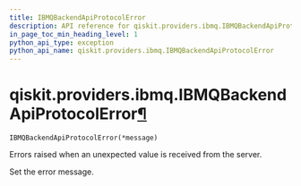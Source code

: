 ```yaml
---
title: IBMQBackendApiProtocolError
description: API reference for qiskit.providers.ibmq.IBMQBackendApiProtocolError
in_page_toc_min_heading_level: 1
python_api_type: exception
python_api_name: qiskit.providers.ibmq.IBMQBackendApiProtocolError
---
```


# qiskit.providers.ibmq.IBMQBackendApiProtocolError[¶](#qiskit-providers-ibmq-ibmqbackendapiprotocolerror "Permalink to this headline")

<span id="qiskit.providers.ibmq.IBMQBackendApiProtocolError" />

`IBMQBackendApiProtocolError(*message)`

Errors raised when an unexpected value is received from the server.

Set the error message.

